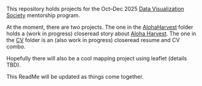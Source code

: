 This repository holds projects for the Oct–Dec 2025 [Data Visualization Society](https://www.datavisualizationsociety.org/) mentorship program.

At the moment, there are two projects.  The one in the [AlohaHarvest](https://github.com/pwoodworth-jefcoats/DVSmentorship/tree/master/AlohaHarvest) 
folder holds a (work in progress) closeread story about [Aloha Harvest](https://alohaharvest.org). 
The one in the [CV](https://github.com/pwoodworth-jefcoats/DVSmentorship/tree/master/CV) folder
is an (also work in progress) closeread resume and CV combo. 

Hopefully there will also be a cool mapping project using leaflet (details TBD). 

This ReadMe will be updated as things come together.
